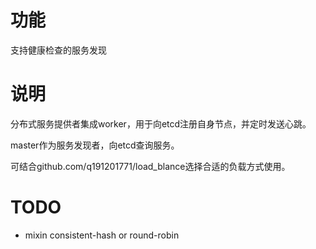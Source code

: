 # 功能

支持健康检查的服务发现

# 说明

分布式服务提供者集成worker，用于向etcd注册自身节点，并定时发送心跳。

master作为服务发现者，向etcd查询服务。

可结合github.com/q191201771/load_blance选择合适的负载方式使用。

# TODO

* mixin consistent-hash or round-robin
